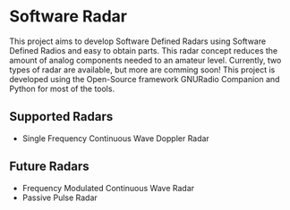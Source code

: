 # Software Radar
This project aims to develop Software Defined Radars using Software Defined Radios and easy to obtain parts. This radar concept reduces the amount of analog components needed to an amateur level. Currently, two types of radar are available, but more are comming soon! This project is developed using the Open-Source framework GNURadio Companion and Python for most of the tools.

## Supported Radars
- Single Frequency Continuous Wave Doppler Radar

## Future Radars
- Frequency Modulated Continuous Wave Radar
- Passive Pulse Radar
